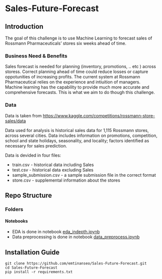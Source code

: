 # Sales-Future-Forecast

## Introduction
The goal of this challenge is to use Machine Learning to forecast sales of Rossmann Pharmaceuticals’ stores six weeks ahead of time.

### Business Need & Benefits
Sales forecast is needed for planning (inventory, promotions, .. etc ) across storess. Correct planning ahead of time could reduce losses or capture oppotunities of increasing profits. The current system at Rossmann Pharmaceutical relies on the experience and intiuition of managers. Machine learning has the capability to provide much more accurate and comprehensive forecasts. This is what we aim to do though this challenge.

### Data
Data is taken from https://www.kaggle.com/competitions/rossmann-store-sales/data

Data used for analysis is historical sales data for 1,115 Rossmann stores, across several cities. Data includes information on promotions, competition, school and state holidays, seasonality, and locality; factors identified as necessary for sales prediction. 

Data is devided in four files:
* train.csv - historical data including Sales
* test.csv - historical data excluding Sales
* sample_submission.csv - a sample submission file in the correct format
* store.csv - supplemental information about the stores





## Repo Structure
### Folders
#### Notebooks
* EDA is done in notebook [eda_indepth.ipynb](https://github.com/emtinanseo/Sales-Future-Forecast/blob/main/notebooks/eda_indepth.ipynb)
* Data preprocessing is done in notebook [data_preprocess.ipynb](https://github.com/emtinanseo/Sales-Future-Forecast/blob/main/notebooks/data_preprocess.ipynb)


## Installation Guide
```
git clone https://github.com/emtinanseo/Sales-Future-Forecast.git
cd Sales-Future-Forecast
pip install -r requirements.txt
```